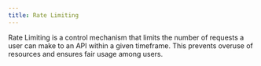 ```yaml
---
title: Rate Limiting
---
```


Rate Limiting is a control mechanism that limits the number of requests a user can make to an API within a given timeframe. This prevents overuse of resources and ensures fair usage among users.

<!--more-->